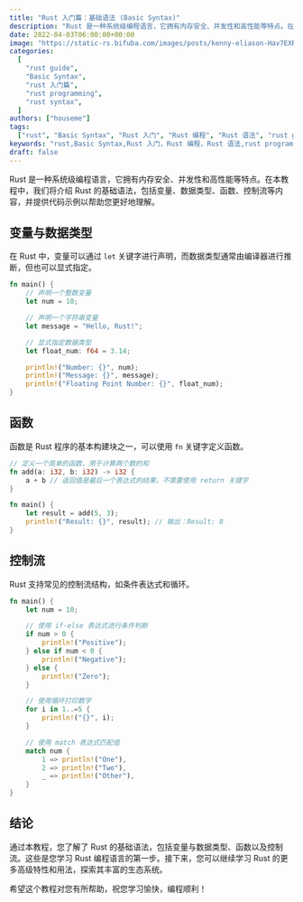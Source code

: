 ```yaml
---
title: "Rust 入门篇：基础语法 (Basic Syntax)"
description: "Rust 是一种系统级编程语言，它拥有内存安全、并发性和高性能等特点。在本教程中，我们将介绍 Rust 的基础语法，包括变量、数据类型、函数、控制流等内容，并提供代码示例以帮助您更好地理解。"
date: 2022-04-03T06:00:00+00:00
image: "https://static-rs.bifuba.com/images/posts/kenny-eliason-Hav7EXRbDoE-unsplash.jpg"
categories:
  [
    "rust guide",
    "Basic Syntax",
    "rust 入门篇",
    "rust programming",
    "rust syntax",
  ]
authors: ["houseme"]
tags:
  ["rust", "Basic Syntax", "Rust 入门", "Rust 编程", "Rust 语法", "rust guide"]
keywords: "rust,Basic Syntax,Rust 入门，Rust 编程，Rust 语法,rust programming,rust syntax"
draft: false
---
```


Rust 是一种系统级编程语言，它拥有内存安全、并发性和高性能等特点。在本教程中，我们将介绍 Rust 的基础语法，包括变量、数据类型、函数、控制流等内容，并提供代码示例以帮助您更好地理解。

## 变量与数据类型

在 Rust 中，变量可以通过 `let` 关键字进行声明，而数据类型通常由编译器进行推断，但也可以显式指定。

```rust
fn main() {
    // 声明一个整数变量
    let num = 10;

    // 声明一个字符串变量
    let message = "Hello, Rust!";

    // 显式指定数据类型
    let float_num: f64 = 3.14;

    println!("Number: {}", num);
    println!("Message: {}", message);
    println!("Floating Point Number: {}", float_num);
}
```

## 函数

函数是 Rust 程序的基本构建块之一，可以使用 `fn` 关键字定义函数。

```rust
// 定义一个简单的函数，用于计算两个数的和
fn add(a: i32, b: i32) -> i32 {
    a + b // 返回值是最后一个表达式的结果，不需要使用 return 关键字
}

fn main() {
    let result = add(5, 3);
    println!("Result: {}", result); // 输出：Result: 8
}
```

## 控制流

Rust 支持常见的控制流结构，如条件表达式和循环。

```rust
fn main() {
    let num = 10;

    // 使用 if-else 表达式进行条件判断
    if num > 0 {
        println!("Positive");
    } else if num < 0 {
        println!("Negative");
    } else {
        println!("Zero");
    }

    // 使用循环打印数字
    for i in 1..=5 {
        println!("{}", i);
    }

    // 使用 match 表达式匹配值
    match num {
        1 => println!("One"),
        2 => println!("Two"),
        _ => println!("Other"),
    }
}
```

## 结论

通过本教程，您了解了 Rust 的基础语法，包括变量与数据类型、函数以及控制流。这些是您学习 Rust 编程语言的第一步。接下来，您可以继续学习 Rust 的更多高级特性和用法，探索其丰富的生态系统。

希望这个教程对您有所帮助，祝您学习愉快，编程顺利！
